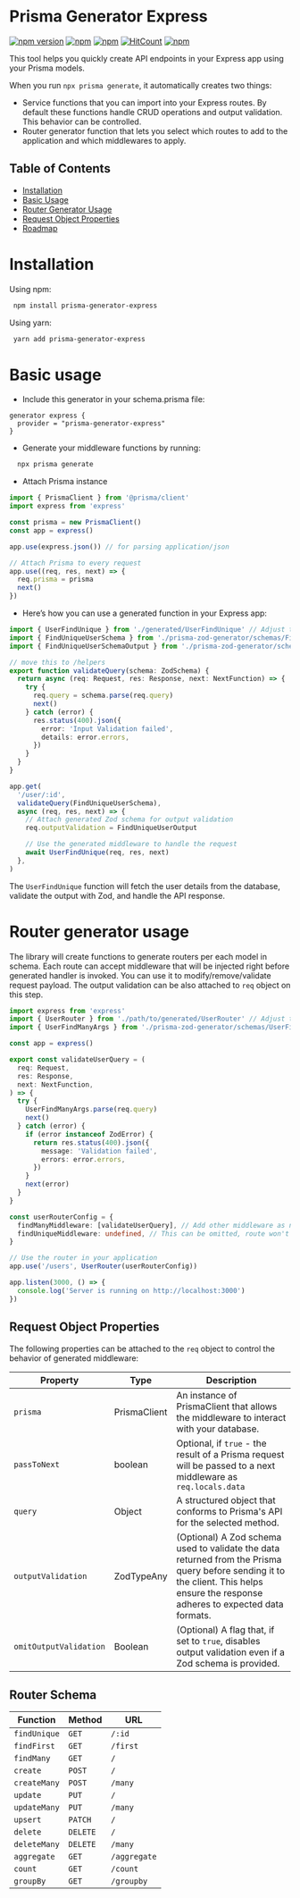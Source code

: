 # Prisma Generator Express

[![npm version](https://img.shields.io/npm/v/prisma-generator-express.svg)](https://www.npmjs.com/package/prisma-generator-express)
[![npm](https://img.shields.io/npm/dt/prisma-generator-express.svg)](https://www.npmjs.com/package/prisma-generator-express)
[![npm](https://img.shields.io/npm/types/prisma-generator-express)](https://www.npmjs.com/package/prisma-generator-express)
[![HitCount](https://hits.dwyl.com/multipliedtwice/prisma-generator-express.svg?style=flat)](http://hits.dwyl.com/multipliedtwice/prisma-generator-express)
[![npm](https://img.shields.io/npm/l/prisma-generator-express.svg)](LICENSE)

This tool helps you quickly create API endpoints in your Express app using your Prisma models.

When you run `npx prisma generate`, it automatically creates two things:

- Service functions that you can import into your Express routes. By default these functions handle CRUD operations and output validation. This behavior can be controlled.
- Router generator function that lets you select which routes to add to the application and which middlewares to apply.

## Table of Contents

- [Installation](#installation)
- [Basic Usage](#basic-usage)
- [Router Generator Usage](#router-generator-usage)
- [Request Object Properties](#request-object-properties)
- [Roadmap](#roadmap)

# Installation

Using npm:

```bash
 npm install prisma-generator-express
```

Using yarn:

```bash
 yarn add prisma-generator-express
```

# Basic usage

- Include this generator in your schema.prisma file:

```prisma
generator express {
  provider = "prisma-generator-express"
}
```

- Generate your middleware functions by running:

```bash
  npx prisma generate
```

- Attach Prisma instance

```ts
import { PrismaClient } from '@prisma/client'
import express from 'express'

const prisma = new PrismaClient()
const app = express()

app.use(express.json()) // for parsing application/json

// Attach Prisma to every request
app.use((req, res, next) => {
  req.prisma = prisma
  next()
})
```

- Here’s how you can use a generated function in your Express app:

```ts
import { UserFindUnique } from './generated/UserFindUnique' // Adjust the path as necessary
import { FindUniqueUserSchema } from './prisma-zod-generator/schemas/FindUniqueUser.schema' // Adjust the path as necessary
import { FindUniqueUserSchemaOutput } from './prisma-zod-generator/schemas/FindUniqueUserOutput.schema' // Adjust the path as necessary

// move this to /helpers
export function validateQuery(schema: ZodSchema) {
  return async (req: Request, res: Response, next: NextFunction) => {
    try {
      req.query = schema.parse(req.query)
      next()
    } catch (error) {
      res.status(400).json({
        error: 'Input Validation failed',
        details: error.errors,
      })
    }
  }
}

app.get(
  '/user/:id',
  validateQuery(FindUniqueUserSchema),
  async (req, res, next) => {
    // Attach generated Zod schema for output validation
    req.outputValidation = FindUniqueUserOutput

    // Use the generated middleware to handle the request
    await UserFindUnique(req, res, next)
  },
)
```

The `UserFindUnique` function will fetch the user details from the database, validate the output with Zod, and handle the API response.

# Router generator usage

The library will create functions to generate routers per each model in schema. Each route can accept middleware that will be injected right before generated handler is invoked. You can use it to modify/remove/validate request payload. The output validation can be also attached to `req` object on this step.

```ts
import express from 'express'
import { UserRouter } from './path/to/generated/UserRouter' // Adjust the path as necessary
import { UserFindManyArgs } from './prisma-zod-generator/schemas/UserFindManyArgs.schema' // Adjust the path as necessary

const app = express()

export const validateUserQuery = (
  req: Request,
  res: Response,
  next: NextFunction,
) => {
  try {
    UserFindManyArgs.parse(req.query)
    next()
  } catch (error) {
    if (error instanceof ZodError) {
      return res.status(400).json({
        message: 'Validation failed',
        errors: error.errors,
      })
    }
    next(error)
  }
}

const userRouterConfig = {
  findManyMiddleware: [validateUserQuery], // Add other middleware as needed
  findUniqueMiddleware: undefined, // This can be omitted, route won't be generated if middleware is not provided
}

// Use the router in your application
app.use('/users', UserRouter(userRouterConfig))

app.listen(3000, () => {
  console.log('Server is running on http://localhost:3000')
})
```

## Request Object Properties

The following properties can be attached to the `req` object to control the behavior of generated middleware:

| Property               | Type         | Description                                                                                                                                                                        |
| ---------------------- | ------------ | ---------------------------------------------------------------------------------------------------------------------------------------------------------------------------------- |
| `prisma`               | PrismaClient | An instance of PrismaClient that allows the middleware to interact with your database.                                                                                             |
| `passToNext`           | boolean      | Optional, if `true` - the result of a Prisma request will be passed to a next middleware as `req.locals.data`                                                                      |
| `query`                | Object       | A structured object that conforms to Prisma's API for the selected method.                                                                                                         |
| `outputValidation`     | ZodTypeAny   | (Optional) A Zod schema used to validate the data returned from the Prisma query before sending it to the client. This helps ensure the response adheres to expected data formats. |
| `omitOutputValidation` | Boolean      | (Optional) A flag that, if set to `true`, disables output validation even if a Zod schema is provided.                                                                             |

## Router Schema

| Function     | Method   | URL          |
| ------------ | -------- | ------------ |
| `findUnique` | `GET`    | `/:id`       |
| `findFirst`  | `GET`    | `/first`     |
| `findMany`   | `GET`    | `/`          |
| `create`     | `POST`   | `/`          |
| `createMany` | `POST`   | `/many`      |
| `update`     | `PUT`    | `/`          |
| `updateMany` | `PUT`    | `/many`      |
| `upsert`     | `PATCH`  | `/`          |
| `delete`     | `DELETE` | `/`          |
| `deleteMany` | `DELETE` | `/many`      |
| `aggregate`  | `GET`    | `/aggregate` |
| `count`      | `GET`    | `/count`     |
| `groupBy`    | `GET`    | `/groupby`   |
